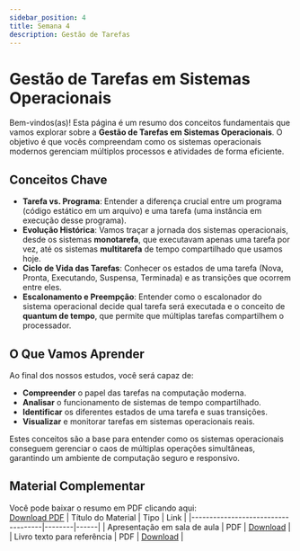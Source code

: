 ```yaml
---
sidebar_position: 4
title: Semana 4
description: Gestão de Tarefas
---
```


# Gestão de Tarefas em Sistemas Operacionais

Bem-vindos(as)! Esta página é um resumo dos conceitos fundamentais que vamos explorar sobre a **Gestão de Tarefas em Sistemas Operacionais**. O objetivo é que vocês compreendam como os sistemas operacionais modernos gerenciam múltiplos processos e atividades de forma eficiente.

## Conceitos Chave

* **Tarefa vs. Programa**: Entender a diferença crucial entre um programa (código estático em um arquivo) e uma tarefa (uma instância em execução desse programa).
* **Evolução Histórica**: Vamos traçar a jornada dos sistemas operacionais, desde os sistemas **monotarefa**, que executavam apenas uma tarefa por vez, até os sistemas **multitarefa** de tempo compartilhado que usamos hoje.
* **Ciclo de Vida das Tarefas**: Conhecer os estados de uma tarefa (Nova, Pronta, Executando, Suspensa, Terminada) e as transições que ocorrem entre eles.
* **Escalonamento e Preempção**: Entender como o escalonador do sistema operacional decide qual tarefa será executada e o conceito de **quantum de tempo**, que permite que múltiplas tarefas compartilhem o processador.

## O Que Vamos Aprender

Ao final dos nossos estudos, você será capaz de:

* **Compreender** o papel das tarefas na computação moderna.
* **Analisar** o funcionamento de sistemas de tempo compartilhado.
* **Identificar** os diferentes estados de uma tarefa e suas transições.
* **Visualizar** e monitorar tarefas em sistemas operacionais reais.

Estes conceitos são a base para entender como os sistemas operacionais conseguem gerenciar o caos de múltiplas operações simultâneas, garantindo um ambiente de computação seguro e responsivo.

## Material Complementar
Você pode baixar o resumo em PDF clicando aqui:  
[Download PDF](./pdf/iso100/semana_004_001.pdf)
| Título do Material                  | Tipo   | Link |
|------------------------------------|--------|------|
| Apresentação em sala de aula | PDF    | [Download](./pdf/iso100/semana_004_001.pdf) |
| Livro texto para referência  | PDF    | [Download](./pdf/iso100/semana_004_002.pdf) |
